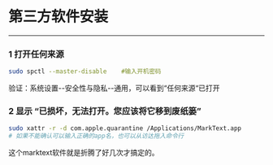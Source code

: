 # 第三方软件安装

---

### 1 打开任何来源

```bash
sudo spctl --master-disable    #输入开机密码
```

验证：系统设置--安全性与隐私--通用，可以看到“任何来源“已打开

### 2 显示 “已损坏，无法打开。您应该将它移到废纸篓”

```bash
sudo xattr -r -d com.apple.quarantine /Applications/MarkText.app
# 如果不能确认可以输入正确的app名，也可以从访达拖入命令行
```

这个marktext软件就是折腾了好几次才搞定的。
